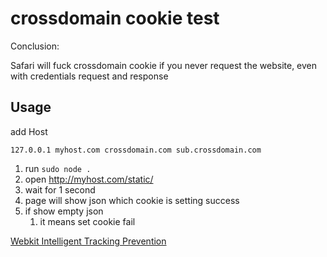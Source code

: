 # crossdomain cookie test

Conclusion: 

Safari will fuck crossdomain cookie if you never request the website, even with credentials request and response

## Usage

add Host

```
127.0.0.1 myhost.com crossdomain.com sub.crossdomain.com
```

1. run `sudo node .`
1. open <http://myhost.com/static/>
1. wait for 1 second
1. page will show json which cookie is setting success
1. if show empty json
	1. it means set cookie fail

[Webkit Intelligent Tracking Prevention](https://webkit.org/blog/7675/intelligent-tracking-prevention/)
